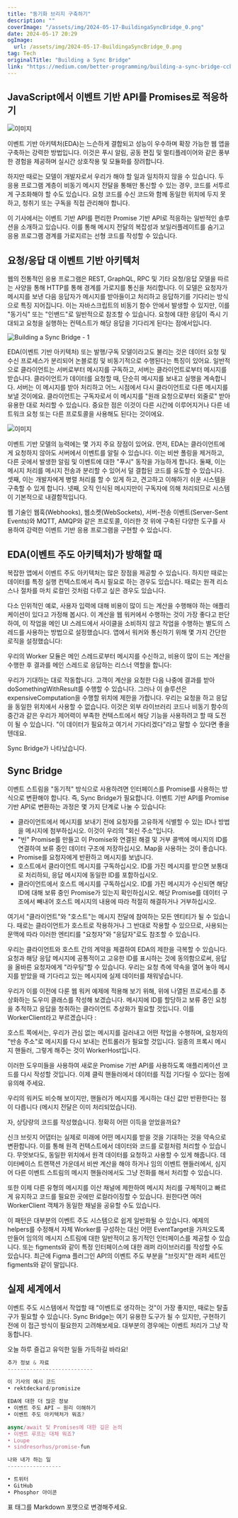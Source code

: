 ```yaml
---
title: "동기화 브리지 구축하기"
description: ""
coverImage: "/assets/img/2024-05-17-BuildingaSyncBridge_0.png"
date: 2024-05-17 20:29
ogImage: 
  url: /assets/img/2024-05-17-BuildingaSyncBridge_0.png
tag: Tech
originalTitle: "Building a Sync Bridge"
link: "https://medium.com/better-programming/building-a-sync-bridge-ccbd9fd920b5"
---
```



## JavaScript에서 이벤트 기반 API를 Promises로 적응하기

![이미지](/assets/img/2024-05-17-BuildingaSyncBridge_0.png)

이벤트 기반 아키텍처(EDA)는 느슨하게 결합되고 성능이 우수하며 확장 가능한 웹 앱을 구축하는 강력한 방법입니다. 이것은 푸시 알림, 공동 편집 및 멀티플레이어와 같은 풍부한 경험을 제공하며 실시간 상호작용 및 모듈화를 장려합니다.

하지만 때로는 모델이 개발자로서 우리가 해야 할 일과 일치하지 않을 수 있습니다. 두 응용 프로그램 계층이 비동기 메시지 전달을 통해만 통신할 수 있는 경우, 코드를 서투르게 구조화해야 할 수도 있습니다. 요청 코드를 수신 코드와 함께 동일한 위치에 두지 못하고, 청취기 또는 구독을 직접 관리해야 합니다.

<div class="content-ad"></div>

이 기사에서는 이벤트 기반 API를 편리한 Promise 기반 API로 적응하는 일반적인 솔루션을 소개하고 있습니다. 이를 통해 메시지 전달의 복잡성과 보일러플레이트를 숨기고 응용 프로그램 경계를 가로지르는 선형 코드를 작성할 수 있습니다.

## 요청/응답 대 이벤트 기반 아키텍처

웹의 전통적인 응용 프로그램은 REST, GraphQL, RPC 및 기타 요청/응답 모델을 따르는 사양을 통해 HTTP를 통해 경계를 가로지를 통신을 처리합니다. 이 모델은 요청자가 메시지를 보낸 다음 응답자가 메시지를 받아들이고 처리하고 응답하기를 기다리는 방식으로 특징 지어집니다. 이는 자바스크립트의 비동기 함수 안에서 발생할 수 있지만, 이를 "동기식" 또는 "인밴드"로 일반적으로 참조할 수 있습니다. 요청에 대한 응답이 즉시 기대되고 요청을 실행하는 컨텍스트가 해당 응답을 기다리게 된다는 점에서입니다.

![Building a Sync Bridge - 1](/assets/img/2024-05-17-BuildingaSyncBridge_1.png)

<div class="content-ad"></div>

EDA(이벤트 기반 아키텍처) 또는 발행/구독 모델이라고도 불리는 것은 데이터 요청 및 수신 프로세스가 분리되어 논블로킹 및 비동기적으로 수행된다는 특징이 있어요. 일반적으로 클라이언트는 서버로부터 메시지를 구독하고, 서버는 클라이언트로부터 메시지를 받습니다. 클라이언트가 데이터를 요청할 때, 단순히 메시지를 보내고 실행을 계속합니다. 서버는 이 메시지를 받아 처리하고 어느 시점에서 다시 클라이언트로 다른 메시지를 보낼 것이에요. 클라이언트는 구독자로서 이 메시지를 "원래 요청으로부터 외줄로" 받아 유용한 대로 처리할 수 있습니다. 중요한 점은 이것이 다른 시간에 이루어지거나 다른 네트워크 요청 또는 다른 프로토콜을 사용해도 된다는 것이에요.

![이미지](/assets/img/2024-05-17-BuildingaSyncBridge_2.png)

이벤트 기반 모델의 능력에는 몇 가지 주요 장점이 있어요. 먼저, EDA는 클라이언트에게 요청하지 않아도 서버에서 이벤트를 알릴 수 있습니다. 이는 비싼 폴링을 제거하고, 다른 곳에서 발생한 알림 및 이벤트에 대한 "푸시" 동작을 가능하게 합니다. 둘째, 이는 메시지 처리를 메시지 전송과 분리할 수 있어서 덜 결합된 코드를 유도할 수 있습니다. 셋째, 이는 개발자에게 병렬 처리를 할 수 있게 하고, 견고하고 이해하기 쉬운 시스템을 구축할 수 있게 합니다. 넷째, 오직 인식된 메시지만이 구독자에 의해 처리되므로 시스템이 기본적으로 내결함적입니다.

웹 기술인 웹훅(Webhooks), 웹소켓(WebSockets), 서버-전송 이벤트(Server-Sent Events)와 MQTT, AMQP와 같은 프로토콜, 이러한 것 위에 구축된 다양한 도구를 사용하여 강력한 이벤트 기반 응용 프로그램을 구현할 수 있습니다.

<div class="content-ad"></div>

## EDA(이벤트 주도 아키텍처)가 방해할 때

복잡한 앱에서 이벤트 주도 아키텍처는 많은 장점을 제공할 수 있습니다. 하지만 때로는 데이터를 특정 실행 컨텍스트에서 즉시 필요로 하는 경우도 있습니다. 때로는 원격 리소스나 절차를 마치 로컬인 것처럼 다루고 싶은 경우도 있습니다.

다소 인위적인 예로, 사용자 입력에 대해 비용이 많이 드는 계산을 수행해야 하는 애플리케이션이 있다고 가정해 봅시다. 이 계산을 웹 워커에서 수행하는 것이 가장 좋다고 판단하여, 이 작업을 메인 UI 스레드에서 사이클을 소비하지 않고 작업을 수행하는 별도의 스레드를 사용하는 방법으로 설정했습니다. 앱에서 워커와 통신하기 위해 몇 가지 간단한 로직을 설정했습니다:

우리의 Worker 모듈은 메인 스레드로부터 메시지를 수신하고, 비용이 많이 드는 계산을 수행한 후 결과를 메인 스레드로 응답하는 리스너 역할을 합니다:

<div class="content-ad"></div>

우리가 기대하는 대로 작동합니다. 고객이 계산을 요청한 다음 나중에 결과를 받아 doSomethingWithResult를 수행할 수 있습니다. 그러나 이 솔루션은 expensiveComputation을 수행할 위치에 제한을 가합니다. 우리는 요청을 하고 응답을 동일한 위치에서 사용할 수 없습니다. 이것은 외부 라이브러리 코드나 비동기 함수의 중간과 같은 우리가 제어력이 부족한 컨텍스트에서 해당 기능을 사용하려고 할 때 도전이 될 수 있습니다. "이 데이터가 필요하고 여기서 기다리겠다"라고 말할 수 있다면 좋을텐데요.

Sync Bridge가 나타났습니다.

## Sync Bridge

이벤트 스트림을 "동기적" 방식으로 사용하려면 인터페이스를 Promise를 사용하는 방식으로 변환해야 합니다. 즉, Sync Bridge가 필요합니다. 이벤트 기반 API를 Promise 기반 API로 변환하는 과정은 몇 가지 단계로 나눌 수 있습니다:

<div class="content-ad"></div>

- 클라이언트에서 메시지를 보내기 전에 요청자를 고유하게 식별할 수 있는 ID나 방법을 메시지에 첨부하십시오. 이것이 우리의 "회신 주소"입니다.
- "빈" Promise를 만들고 이 Promise와 연결된 해결 및 거부 콜백에 메시지의 ID를 연결하여 보류 중인 데이터 구조에 저장하십시오. Map을 사용하는 것이 좋습니다.
- Promise를 요청자에게 반환하고 메시지를 보냅니다.
- 호스트에서 클라이언트 메시지를 구독하십시오. ID를 가진 메시지를 받으면 보통대로 처리하되, 응답 메시지에 동일한 ID를 포함하십시오.
- 클라이언트에서 호스트 메시지를 구독하십시오. ID를 가진 메시지가 수신되면 해당 ID에 대해 보류 중인 Promise가 있는지 확인하십시오. 해당 Promise를 데이터 구조에서 빼내어 호스트 메시지의 내용에 따라 적절히 해결하거나 거부하십시오.

여기서 "클라이언트"와 "호스트"는 메시지 전달에 참여하는 모든 엔티티가 될 수 있습니다. 때로는 클라이언트가 호스트로 작용하거나 그 반대로 작용할 수 있으므로, 사용되는 문맥에 따라 이러한 엔티티를 "요청자"와 "응답자"로도 참조할 수 있습니다.

우리는 클라이언트와 호스트 간의 계약을 체결하여 EDA의 제한을 극복할 수 있습니다. 요청과 해당 응답 메시지에 공통적이고 고유한 ID를 표시하는 것에 동의함으로써, 응답을 올바른 요청자에게 "라우팅"할 수 있습니다. 우리는 요청 측에 약속을 열어 놓아 메시지를 받았을 때 기다리고 있는 메시지에 실제 데이터를 채워넣습니다.

우리가 이를 이전에 다룬 웹 워커 예제에 적용해 보기 위해, 위에 나열된 프로세스를 추상화하는 도우미 클래스를 작성해 보겠습니다. 메시지에 ID를 할당하고 보류 중인 요청을 추적하고 응답을 청취하는 클라이언트 추상화가 필요할 것입니다. 이를 WorkerClient라고 부르겠습니다 :

<div class="content-ad"></div>

호스트 쪽에서는, 우리가 관심 없는 메시지를 걸러내고 어떤 작업을 수행하며, 요청자의 "반송 주소"로 메시지를 다시 보내는 컨트롤러가 필요할 것입니다. 일종의 프록시 메시지 핸들러, 그렇게 해주는 것이 WorkerHost입니다.

이러한 도우미들을 사용하여 새로운 Promise 기반 API를 사용하도록 애플리케이션 코드를 다시 작성할 것입니다. 이제 클릭 핸들러에서 데이터를 직접 기다릴 수 있다는 점에 유의해 주세요.

우리의 워커도 비슷해 보이지만, 핸들러가 메시지를 게시하는 대신 값만 반환한다는 점이 다릅니다 (메시지 전달은 이미 처리되었습니다).

자, 상당량의 코드를 작성했습니다. 정확히 어떤 이득을 얻었을까요?

<div class="content-ad"></div>

신크 브릿지 어댑터는 실제로 미래에 어떤 메시지를 받을 것을 기대하는 것을 약속으로 변환합니다. 이를 통해 원격 컨텍스트에서 데이터와 코드를 로컬처럼 처리할 수 있습니다. 무엇보다도, 동일한 위치에서 원격 데이터를 요청하고 사용할 수 있게 해줍니다. 데이터베이스 트랜잭션 가운데서 비싼 계산을 해야 하거나 임의 이벤트 핸들러에서, 심지어 다른 이벤트 스트림의 메시지 핸들러에서도 그냥 전화를 해서 처리할 수 있습니다.

또한 이제 다른 유형의 메시지를 이산 채널에 제한하여 메시지 처리를 구체적이고 빠르게 유지하고 코드를 필요한 곳에만 로컬라이징할 수 있습니다. 원한다면 여러 WorkerClient 객체가 동일한 채널을 공유할 수도 있습니다.

이 패턴은 대부분의 이벤트 주도 시스템으로 쉽게 일반화될 수 있습니다. 예제의 helpers를 수정해서 자체 Worker를 구성하는 대신 어떤 EventTarget을 가져오도록 만들어 임의의 메시지 스트림에 대한 일반적이고 동기적인 인터페이스를 제공할 수 있습니다. 또는 figments와 같이 특정 인터페이스에 대한 래퍼 라이브러리를 작성할 수도 있습니다. 최근에 Figma 플러그인 API의 이벤트 주도 부분을 "브릿지"한 래퍼 세트인 figments와 같이 말입니다.

## 실제 세계에서

<div class="content-ad"></div>

이벤트 주도 시스템에서 작업할 때 "이벤트로 생각하는 것"이 가장 좋지만, 때로는 탈출구가 필요할 수 있습니다. Sync Bridge는 여기 유용한 도구가 될 수 있지만, 구현하기 전에 이 접근 방식이 필요한지 고려해보세요. 대부분의 경우에는 이벤트 처리가 그냥 작동합니다.

오늘 하루 즐겁고 유익한 일들 가득하길 바라요!

```js
추가 정보 & 자료
---------------------------

이 기사의 예시 코드
• rektdeckard/promisize

EDA에 대한 더 많은 정보
• 이벤트 주도 API – 원리 이해하기
• 이벤트 주도 아키텍처가 뭐죠?

async/await 및 Promises에 대한 깊은 논의
• 이벤트 루프는 대체 뭐죠?
• Loupe
• sindresorhus/promise-fun
```

```js
나와 내가 하는 일
-----------------

• 트위터
• GitHub
• Phosphor 아이콘
```

<div class="content-ad"></div>

표 태그를 Markdown 포맷으로 변경해주세요.